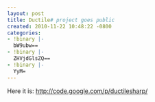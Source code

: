 ```yaml
---
layout: post
title: Ductile# project goes public
created: 2010-11-22 10:48:22 -0800
categories:
- !binary |-
  bW9ubw==
- !binary |-
  ZHVjdGlsZQ==
- !binary |-
  YyM=
---
```

Here it is: http://code.google.com/p/ductilesharp/

